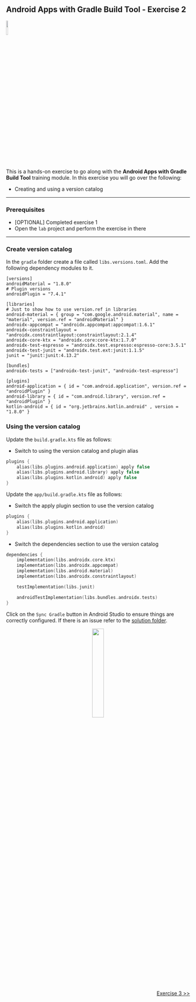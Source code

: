 ## Android Apps with Gradle Build Tool - Exercise 2

<p align="left">
<img width="10%" height="10%" src="https://user-images.githubusercontent.com/120980/174325546-8558160b-7f16-42cb-af0f-511849f22ebc.png">
</p>

This is a hands-on exercise to go along with the
**Android Apps with Gradle Build Tool** training module. In this exercise
you will go over the following:

* Creating and using a version catalog

---
### Prerequisites

* [OPTIONAL] Completed exercise 1
* Open the `lab` project and perform the exercise in there

---
### Create version catalog

In the `gradle` folder create a file called `libs.versions.toml`. Add the
following dependency modules to it.

```text
[versions]
androidMaterial = "1.8.0"
# Plugin versions
androidPlugin = "7.4.1"

[libraries]
# Just to show how to use version.ref in libraries
android-material = { group = "com.google.android.material", name = "material", version.ref = "androidMaterial" }
androidx-appcompat = "androidx.appcompat:appcompat:1.6.1"
androidx-constraintlayout = "androidx.constraintlayout:constraintlayout:2.1.4"
androidx-core-ktx = "androidx.core:core-ktx:1.7.0"
androidx-test-espresso = "androidx.test.espresso:espresso-core:3.5.1"
androidx-test-junit = "androidx.test.ext:junit:1.1.5"
junit = "junit:junit:4.13.2"

[bundles]
androidx-tests = ["androidx-test-junit", "androidx-test-espresso"]

[plugins]
android-application = { id = "com.android.application", version.ref = "androidPlugin" }
android-library = { id = "com.android.library", version.ref = "androidPlugin" }
kotlin-android = { id = "org.jetbrains.kotlin.android" , version = "1.8.0" }
```

### Using the version catalog

Update the `build.gradle.kts` file as follows:

* Switch to using the version catalog and plugin alias

```kotlin
plugins {
    alias(libs.plugins.android.application) apply false
    alias(libs.plugins.android.library) apply false
    alias(libs.plugins.kotlin.android) apply false
}
```

Update the `app/build.gradle.kts` file as follows:

* Switch the apply plugin section to use the version catalog

```kotlin
plugins {
    alias(libs.plugins.android.application)
    alias(libs.plugins.kotlin.android)
}
```

* Switch the dependencies section to use the version catalog

```kotlin
dependencies {
    implementation(libs.androidx.core.ktx)
    implementation(libs.androidx.appcompat)
    implementation(libs.android.material)
    implementation(libs.androidx.constraintlayout)

    testImplementation(libs.junit)

    androidTestImplementation(libs.bundles.androidx.tests)
}
```

Click on the `Sync Gradle` button in Android Studio to ensure things are
correctly configured. If there is an issue refer to the
[solution folder](solution/).

<p align="center">
<img width="25%" height="25%" src="https://user-images.githubusercontent.com/120980/228761993-442b1761-bbeb-428b-a401-de0286be7ee3.png">
</p>

<p align="right">
<a href="https://github.com/gradle/build-tool-training-exercises/tree/main/Android_Apps_with_Gradle_Build_Tool/exercise3">Exercise 3 >></a>
</p>
